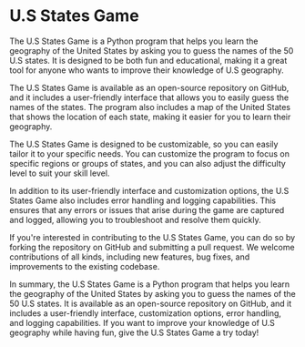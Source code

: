 # U.S States Game

The U.S States Game is a Python program that helps you learn the geography of the United States by asking you to guess the names of the 50 U.S states. It is designed to be both fun and educational, making it a great tool for anyone who wants to improve their knowledge of U.S geography.

The U.S States Game is available as an open-source repository on GitHub, and it includes a user-friendly interface that allows you to easily guess the names of the states. The program also includes a map of the United States that shows the location of each state, making it easier for you to learn their geography.

The U.S States Game is designed to be customizable, so you can easily tailor it to your specific needs. You can customize the program to focus on specific regions or groups of states, and you can also adjust the difficulty level to suit your skill level.

In addition to its user-friendly interface and customization options, the U.S States Game also includes error handling and logging capabilities. This ensures that any errors or issues that arise during the game are captured and logged, allowing you to troubleshoot and resolve them quickly.

If you're interested in contributing to the U.S States Game, you can do so by forking the repository on GitHub and submitting a pull request. We welcome contributions of all kinds, including new features, bug fixes, and improvements to the existing codebase.

In summary, the U.S States Game is a Python program that helps you learn the geography of the United States by asking you to guess the names of the 50 U.S states. It is available as an open-source repository on GitHub, and it includes a user-friendly interface, customization options, error handling, and logging capabilities. If you want to improve your knowledge of U.S geography while having fun, give the U.S States Game a try today!